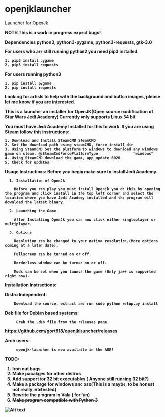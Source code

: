 # openjklauncher
Launcher for OpenJk

<b>NOTE:This is a work in progress expect bugs!</b>

<b>Dependencies python3, python3-pygame, python3-requests, gtk-3.0</b>

<b> For users who are still running python2 you need pip3 installed.<b>
    
    1. pip3 install pygame
    2. pip3 install requests
    
<b> For users running python3 </b>

    1. pip install pygame
    2. pip install requests


<b> Looking for artists to help with the background and button images, please let me know if you are interested.</b>




This is a launcher an installer for OpenJK(Open source modification of Star Wars Jedi Academy)
Currently only supports Linux 64 bit

You must have Jedi Academy Installed for this to work. 
If you are using Steam follow this instructions:


    1. Download and Install SteamCMD SteamCMD
    2. Set the download path using steamCMD, force_install_dir
    3. Using SteamCMD Set the platform to windows to download any windows game on steam. @sSteamCmdForcePlatformType                "windows"
    4. Using SteamCMD download the game, app_update 6020
    5. Check for updates
  
<b>Usage Instructions:</b>
  Before you begin make sure to install Jedi Academy.
  
      1. Installation of OpenJk
  
        Before you can play you must install Openjk you do this by opening the program and click install in the top left corner and select the location where you have Jedi Academy installed and the program will download the latest binary.
      
      2. Launching the Game
  
        After Installing OpenJk you can now click either singleplayer or multiplayer.
      
      3. Options
      
        Resolution can be changed to your native resolution.(More options coming at a later date).
      
        Fullscreen can be turned on or off.
      
        Borderless window can be turned on or off.
      
        Mods can be set when you launch the game (Only ja++ is supported right now).
      
  
  
  
  
  
  
<b>Installation Instructions:</b>

   Distro Independent:

        Download the source, extract and run sudo python setup.py install
        
   Deb file for Debian based systems:
    
         Grab the .deb file from the releases page.
         
         
https://github.com/gort818/openjklauncher/releases
         
   Arch users:
   
         openjk-launcher is now available in the AUR!






TODO:
  1. Iron out bugs
  2. Make pacakges for other distros
  3. Add support for 32 bit executables ( Anyone still running 32 bit?)
  4. Make a package for windows and osx(This is a maybe, to be honest not really intetested)
  5. Rewrite the program in Vala ( for fun)
  6. ~~Make program compatible with Python 3~~

![Alt text](http://i.imgur.com/N1Zgzx1.png)

